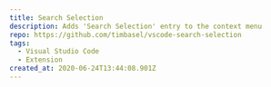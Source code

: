 ```yaml
---
title: Search Selection
description: Adds 'Search Selection' entry to the context menu
repo: https://github.com/timbasel/vscode-search-selection
tags:
  - Visual Studio Code
  - Extension
created_at: 2020-06-24T13:44:08.901Z
---
```

